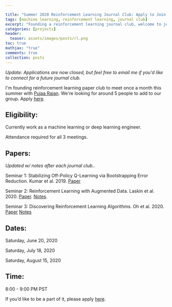 ```yaml
---

title: "Summer 2020 Reinforcement Learning Journal Club: Apply to Join!"
tags: [machine learning, reinforcement learning, journal club]
excerpt: "Founding a reinforcement learning journal club, welcome to join!"
categories: [projects]
header:
  teaser: assets/images/posts/rl.png
toc: true
mathjax: "true"
comments: true
collection: posts
---
```


*Update: Applications are now closed, but feel free to email me if you'd like to connect for a future journal club.* 

I'm founding reinforcement learning paper club to meet once a month this summer with [Pujaa Rajan](https://www.pujaarajan.com/). We're looking for around 5 people to add to our  group. Apply [here](https://docs.google.com/forms/d/1JZ4qzjxKOy4Jnrvd-63KDPeA65ZqPWoTUehEg5AuEys/edit).

## Eligibility:

Currently work as a machine learning or deep learning engineer. 

Attendance required for all 3 meetings.

## Papers:

*Updated w/ notes after each journal club..*

Seminar 1:
Stabilizing Off-Policy Q-Learning via Bootstrapping Error Reduction. Kumar et al. 2019.
[Paper](https://arxiv.org/pdf/1906.00949.pdf)

Seminar 2: 
Reinforcement Learning with Augmented Data. Laskin et al. 2020. 
[Paper](https://arxiv.org/pdf/2004.14990.pdf).
[Notes](https://docs.google.com/document/d/1QyB4nyQX7x7AS1PcsfkRfRqYfkdhJKey0zvAMoYZNtA/edit?usp=sharing).

Seminar 3: 
Discovering Reinforcement Learning Algorithms. Oh et al. 2020.
[Paper](https://arxiv.org/pdf/2007.08794.pdf)
[Notes](https://docs.google.com/document/d/1Ve1dzdAppQUEb2MxlmhL_HpH0gG5oCdn3at3bnonnuQ/edit?usp=sharing)

## Dates:

Saturday, June 20, 2020

Saturday, July 18, 2020

Saturday, August 15, 2020

## Time:

8:00 - 9:00 PM PST

If you’d like to be a part of it, please apply [here](https://docs.google.com/forms/d/1JZ4qzjxKOy4Jnrvd-63KDPeA65ZqPWoTUehEg5AuEys/edit).

